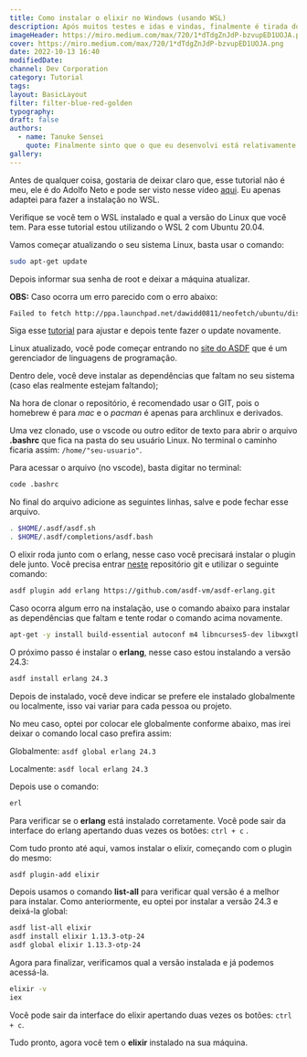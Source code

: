 ```yaml
---
title: Como instalar o elixir no Windows (usando WSL)
description: Após muitos testes e idas e vindas, finalmente é tirada do papel e colocada online uma versão do Blklight!
imageHeader: https://miro.medium.com/max/720/1*dTdgZnJdP-bzvupED1UOJA.png
cover: https://miro.medium.com/max/720/1*dTdgZnJdP-bzvupED1UOJA.png
date: 2022-10-13 16:40
modifiedDate:
channel: Dev Corporation
category: Tutorial
tags:
layout: BasicLayout
filter: filter-blue-red-golden
typography:
draft: false
authors:
  - name: Tanuke Sensei
    quote: Finalmente sinto que o que eu desenvolvi está relativamente OK, mas agora é seguir aprimorando e evoluindo mais essa ideia!
gallery:
---
```


Antes de qualquer coisa, gostaria de deixar claro que, esse tutorial não é meu, ele é do Adolfo Neto e pode ser visto nesse vídeo [aqui](https://www.youtube.com/watch?v=PKB6L7zgUjE). Eu apenas adaptei para fazer a instalação no WSL.

Verifique se você tem o WSL instalado e qual a versão do Linux que você tem. Para esse tutorial estou utilizando o WSL 2 com Ubuntu 20.04.

Vamos começar atualizando o seu sistema Linux, basta usar o comando:

```bash
sudo apt-get update
```

Depois informar sua senha de root e deixar a máquina atualizar.

**OBS:** Caso ocorra um erro parecido com o erro abaixo:

```bash
Failed to fetch http://ppa.launchpad.net/dawidd0811/neofetch/ubuntu/dists/focal/InRelease 403 Forbidden
```

Siga esse [tutorial](https://dev.to/deepika_banoth/how-i-solved-failed-to-fetch-http-ppa-launchpad-net-403-forbidden-2544) para ajustar e depois tente fazer o update novamente.

Linux atualizado, você pode começar entrando no [site do ASDF](https://asdf-vm.com/guide/getting-started.html) que é um gerenciador de linguagens de programação.

Dentro dele, você deve instalar as dependências que faltam no seu sistema (caso elas realmente estejam faltando);

Na hora de clonar o repositório, é recomendado usar o GIT, pois o homebrew é para _mac_ e o _pacman_ é apenas para archlinux e derivados.

Uma vez clonado, use o vscode ou outro editor de texto para abrir o arquivo **.bashrc** que fica na pasta do seu usuário Linux. No terminal o caminho ficaria assim: `/home/"seu-usuario"`.

Para acessar o arquivo (no vscode), basta digitar no terminal:

```bash
code .bashrc
```

No final do arquivo adicione as seguintes linhas, salve e pode fechar esse arquivo.

```bash
. $HOME/.asdf/asdf.sh
. $HOME/.asdf/completions/asdf.bash
```

O elixir roda junto com o erlang, nesse caso você precisará instalar o plugin dele junto. Você precisa entrar [neste](https://github.com/asdf-vm/asdf-erlang) repositório git e utilizar o seguinte comando:

```bash
asdf plugin add erlang https://github.com/asdf-vm/asdf-erlang.git
```

Caso ocorra algum erro na instalação, use o comando abaixo para instalar as dependências que faltam e tente rodar o comando acima novamente.

```bash
apt-get -y install build-essential autoconf m4 libncurses5-dev libwxgtk3.0-gtk3-dev libwxgtk-webview3.0-gtk3-dev libgl1-mesa-dev libglu1-mesa-dev libpng-dev libssh-dev unixodbc-dev xsltproc fop libxml2-utils libncurses-dev openjdk-11-jdk
```

O próximo passo é instalar o **erlang**, nesse caso estou instalando a versão 24.3:

```bash
asdf install erlang 24.3
```

Depois de instalado, você deve indicar se prefere ele instalado globalmente ou localmente, isso vai variar para cada pessoa ou projeto.

No meu caso, optei por colocar ele globalmente conforme abaixo, mas irei deixar o comando local caso prefira assim:

Globalmente: `asdf global erlang 24.3`

Localmente: `asdf local erlang 24.3`

Depois use o comando:

```bash
erl
```

Para verificar se o **erlang** está instalado corretamente. Você pode sair da interface do erlang apertando duas vezes os botões: `ctrl + c` .

Com tudo pronto até aqui, vamos instalar o elixir, começando com o plugin do mesmo:

```bash
asdf plugin-add elixir
```

Depois usamos o comando **list-all** para verificar qual versão é a melhor para instalar. Como anteriormente, eu optei por instalar a versão 24.3 e deixá-la global:

```bash
asdf list-all elixir
asdf install elixir 1.13.3-otp-24
asdf global elixir 1.13.3-otp-24
```

Agora para finalizar, verificamos qual a versão instalada e já podemos acessá-la.

```bash
elixir -v
iex
```

Você pode sair da interface do elixir apertando duas vezes os botões: `ctrl + c`.

Tudo pronto, agora você tem o **elixir** instalado na sua máquina.
